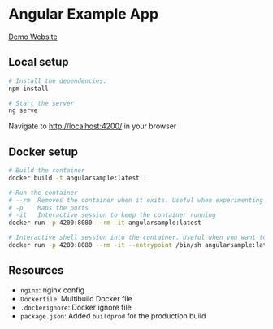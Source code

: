 # Angular Example App

[Demo Website](https://angular.realworld.io)


## Local setup

```bash
# Install the dependencies:
npm install

# Start the server
ng serve
```

Navigate to [http://localhost:4200/](http://localhost:4200/) in your browser


## Docker setup

```bash
# Build the container
docker build -t angularsample:latest .

# Run the container
# --rm  Removes the container when it exits. Useful when experimenting to prevent dozens of containers.
# -p    Maps the ports
# -it   Interactive session to keep the container running
docker run -p 4200:8080 --rm -it angularsample:latest

# Interactive shell session into the container. Useful when you want to debug the container
docker run -p 4200:8080 --rm -it --entrypoint /bin/sh angularsample:latest
```

## Resources

* `nginx`: nginx config
* `Dockerfile`: Multibuild Docker file
* `.dockerignore`: Docker ignore file
* `package.json`: Added `buildprod` for the production build

